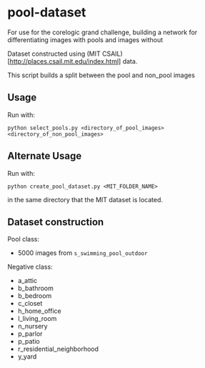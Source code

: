 # pool-dataset

For use for the corelogic grand challenge, building a network for differentiating images with pools and images without

Dataset constructed using (MIT CSAIL)[http://places.csail.mit.edu/index.html] data.

This script builds a split between the pool and non_pool images

## Usage

Run with:

```
python select_pools.py <directory_of_pool_images> <directory_of_non_pool_images>
```


## Alternate Usage

Run with:

```
python create_pool_dataset.py <MIT_FOLDER_NAME>
```
in the same directory that the MIT dataset is located.


## Dataset construction

Pool class:
* 5000 images from ```s_swimming_pool_outdoor```

Negative class:
* a_attic
* b_bathroom
* b_bedroom
* c_closet
* h_home_office
* l_living_room
* n_nursery
* p_parlor
* p_patio
* r_residential_neighborhood
* y_yard
